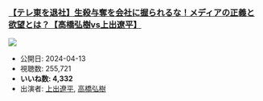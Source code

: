 ### [【テレ東を退社】生殺与奪を会社に握られるな！メディアの正義と欲望とは？【高橋弘樹vs上出遼平】](https://www.youtube.com/watch?v=ywvPMmoPhl4)
[![](https://img.youtube.com/vi/ywvPMmoPhl4/hqdefault.jpg)](https://www.youtube.com/watch?v=ywvPMmoPhl4)
-   公開日: 2024-04-13
-   視聴数: 255,721
-   **いいね数: 4,332**
-   出演者: [上出遼平](/rehacq_fan/people/上出遼平 "wikilink"), [高橋弘樹](/rehacq_fan/people/高橋弘樹 "wikilink")
